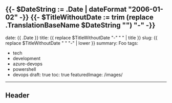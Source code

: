 {{- $DateString := .Date | dateFormat "2006-01-02" -}}
{{- $TitleWithoutDate := trim (replace .TranslationBaseName $DateString "") "-" -}}
---
date: {{ .Date }}
title: {{ replace $TitleWithoutDate "-" " " | title }}
slug: {{ replace $TitleWithoutDate " " "-" | lower }}
summary:
  Foo
tags:
- tech
- development
- azure-devops
- powershell
- devops
draft: true
toc: true
featuredImage: /images/
---

## Header
